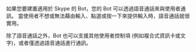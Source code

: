 如果您要建置適用於 Skype 的 Bot，您的 Bot 可以透過語音通話來與使用者通訊。 當使用者不想或無法藉由輸入、點選或按一下來提供輸入時，語音通話就很實用。  

除了語音通話之外，Bot 也可以支援其他使用者控制項 (例如複合式資訊卡或文字)，或者僅透過語音通話進行通訊。